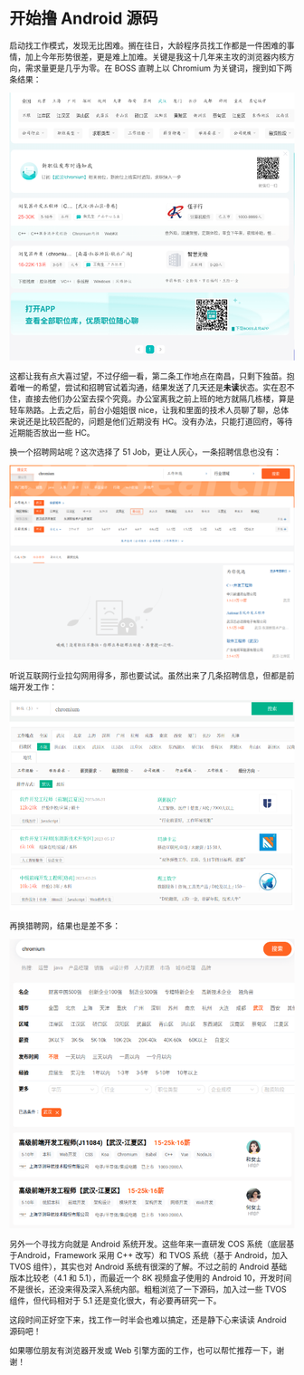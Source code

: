 # 开始撸 Android 源码

启动找工作模式，发现无比困难。搁在往日，大龄程序员找工作都是一件困难的事情，加上今年形势很差，更是难上加难。关键是我这十几年来主攻的浏览器内核方向，需求量更是几乎为零。在 BOSS 直聘上以 Chromium 为关键词，搜到如下两条结果：

![](https://raw.githubusercontent.com/mogoweb/mywritings/master/book_wechat/202309/images/reading_aosp_source_01.png)

这都让我有点大喜过望，不过仔细一看，第二条工作地点在南昌，只剩下独苗。抱着唯一的希望，尝试和招聘官试着沟通，结果发送了几天还是**未读**状态。实在忍不住，直接去他们办公室去探个究竟。办公室离我之前上班的地方就隔几栋楼，算是轻车熟路。上去之后，前台小姐姐很 nice，让我和里面的技术人员聊了聊，总体来说还是比较匹配的，问题是他们近期没有 HC。没有办法，只能打道回府，等待近期能否放出一些 HC。

换一个招聘网站呢？这次选择了 51 Job，更让人灰心，一条招聘信息也没有：

![](https://raw.githubusercontent.com/mogoweb/mywritings/master/book_wechat/202309/images/reading_aosp_source_05.png)

听说互联网行业拉勾网用得多，那也要试试。虽然出来了几条招聘信息，但都是前端开发工作：

![](https://raw.githubusercontent.com/mogoweb/mywritings/master/book_wechat/202309/images/reading_aosp_source_06.png)

再换猎聘网，结果也是差不多：

![](https://raw.githubusercontent.com/mogoweb/mywritings/master/book_wechat/202309/images/reading_aosp_source_07.png)

另外一个寻找方向就是 Android 系统开发。这些年来一直研发 COS 系统（底层基于Android，Framework 采用 C++ 改写）和 TVOS 系统（基于 Android，加入 TVOS 组件），其实也对 Android 系统有很深的了解。不过之前的 Android 基础版本比较老（4.1 和 5.1），而最近一个 8K 视频盒子使用的 Android 10，开发时间不是很长，还没来得及深入系统内部。粗粗浏览了一下源码，加入过一些 TVOS 组件，但代码相对于 5.1 还是变化很大，有必要再研究一下。

这段时间正好空下来，找工作一时半会也难以搞定，还是静下心来读读 Android 源码吧！

如果哪位朋友有浏览器开发或 Web 引擎方面的工作，也可以帮忙推荐一下，谢谢！
